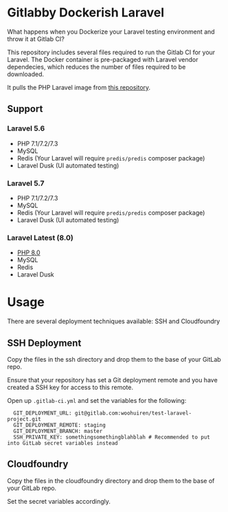 # Gitlabby Dockerish Laravel

What happens when you Dockerize your Laravel testing environment and throw it at Gitlab CI?

This repository includes several files required to run the Gitlab CI for your Laravel. The Docker container is
pre-packaged with Laravel vendor dependecies, which reduces the number of files required to be downloaded.

It pulls the PHP Laravel image from [this repository](https://github.com/GIANTCRAB/php-laravel-env).

## Support

### Laravel 5.6

* PHP 7.1/7.2/7.3
* MySQL
* Redis (Your Laravel will require `predis/predis` composer package)
* Laravel Dusk (UI automated testing)

### Laravel 5.7

* PHP 7.1/7.2/7.3
* MySQL
* Redis (Your Laravel will require `predis/predis` composer package)
* Laravel Dusk (UI automated testing)

### Laravel Latest (8.0)

* [PHP 8.0](https://github.com/GIANTCRAB/php-laravel-env/tree/8.0)
* MySQL
* Redis
* Laravel Dusk

# Usage

There are several deployment techniques available: SSH and Cloudfoundry

## SSH Deployment

Copy the files in the ssh directory and drop them to the base of your GitLab repo.

Ensure that your repository has set a Git deployment remote and you have created a SSH key for access to this remote.

Open up `.gitlab-ci.yml` and set the variables for the following:

```
  GIT_DEPLOYMENT_URL: git@gitlab.com:woohuiren/test-laravel-project.git
  GIT_DEPLOYMENT_REMOTE: staging
  GIT_DEPLOYMENT_BRANCH: master
  SSH_PRIVATE_KEY: somethingsomethingblahblah # Recommended to put into GitLab secret variables instead
```

## Cloudfoundry

Copy the files in the cloudfoundry directory and drop them to the base of your GitLab repo.

Set the secret variables accordingly.
